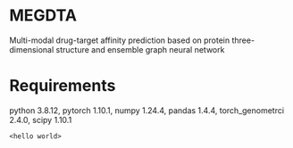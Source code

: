 # MEGDTA
Multi-modal drug-target affinity prediction based on protein three-dimensional structure and ensemble graph neural network
# Requirements
python 3.8.12, pytorch 1.10.1, numpy 1.24.4, pandas 1.4.4, torch_genometrci 2.4.0, scipy 1.10.1

`<hello world>`

